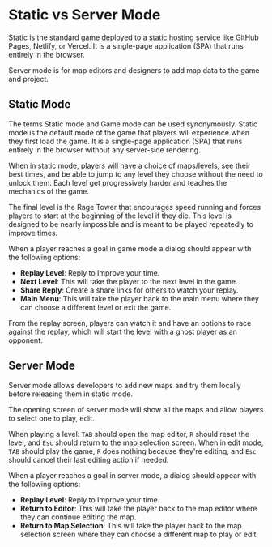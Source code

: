 # Static vs Server Mode


Static is the standard game deployed to a static hosting service like GitHub Pages, Netlify, or Vercel. It is a single-page application (SPA) that runs entirely in the browser.

Server mode is for map editors and designers to add map data to the game and project.

## Static Mode

The terms Static mode and Game mode can be used synonymously. Static mode is the default mode of the game that
players will experience when they first load the game. It is a single-page application (SPA) that runs entirely in
the browser without any server-side rendering.

When in static mode, players will have a choice of maps/levels, see their best times, and be able to jump to any level they choose without the need to unlock them. Each level get progressively harder and teaches the mechanics of the game.

The final level is the Rage Tower that encourages speed running and forces players to start at the beginning of the level if they die. This level is designed to be nearly impossible and is meant to be played repeatedly to improve times.

When a player reaches a goal in game mode a dialog should appear with the following options:
- **Replay Level**: Reply to Improve your time.
- **Next Level**: This will take the player to the next level in the game.
- **Share Reply**: Create a share links for others to watch your replay.
- **Main Menu**: This will take the player back to the main menu where they can choose a different level or exit the
    game.

From the replay screen, players can watch it and have an options to race against the replay, which will start the level with a ghost player as an opponent.

## Server Mode

Server mode allows developers to add new maps and try them locally before releasing them in static mode.

The opening screen of server mode will show all the maps and allow players to select one to play, edit.

When playing a level: `TAB` should open the map editor, `R` should reset the level, and `Esc` should return to the map selection screen.
When in edit mode, `TAB` should play the game, `R` does nothing because they're editing, and `Esc` should cancel their last editing action if needed.

When a player reaches a goal in server mode, a dialog should appear with the following options:
- **Replay Level**: Reply to Improve your time.
- **Return to Editor**: This will take the player back to the map editor where they can continue editing the map.
- **Return to Map Selection**: This will take the player back to the map selection screen where they can choose a different map to play or edit.

